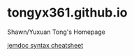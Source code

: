 # tongyx361.github.io

Shawn/Yuxuan Tong's Homepage

[jemdoc syntax cheatsheet](https://github.com/wsshin/jemdoc_mathjax/blob/master/www/cheatsheet.jemdoc)
